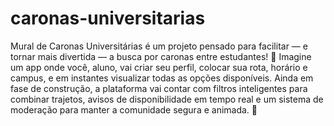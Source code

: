 # caronas-universitarias

Mural de Caronas Universitárias é um projeto pensado para facilitar — e tornar mais divertida — a busca por caronas entre estudantes! 🎉
Imagine um app onde você, aluno, vai criar seu perfil, colocar sua rota, horário e campus, e em instantes visualizar todas as opções disponíveis.
Ainda em fase de construção, a plataforma vai contar com filtros inteligentes para combinar trajetos, avisos de disponibilidade em tempo real e um sistema de moderação para manter a comunidade segura e animada. 🚀

